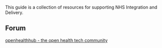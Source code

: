 
This guide is a collection of resources for supporting NHS Integration and Delivery.

## Forum

[openhealthhub - the open health tech community](https://openhealthhub.org/)
